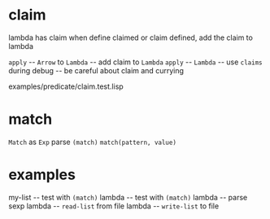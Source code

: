 # claim

lambda has claim
when define claimed or claim defined, add the claim to lambda

`apply` -- `Arrow` to `Lambda` -- add claim to `Lambda`
`apply` -- `Lambda` -- use `claims` during debug -- be careful about claim and currying

examples/predicate/claim.test.lisp

# match

`Match` as `Exp`
parse `(match)`
`match(pattern, value)`

# examples

my-list -- test with `(match)`
lambda -- test with `(match)`
lambda -- parse sexp
lambda -- `read-list` from file
lambda -- `write-list` to file
